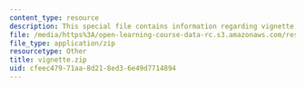 ```yaml
---
content_type: resource
description: This special file contains information regarding vignette.
file: /media/https%3A/open-learning-course-data-rc.s3.amazonaws.com/res-2-006-girls-who-build-cameras-summer-2016/cfeec47971aa8d218ed36e49d7714894_vignette.zip
file_type: application/zip
resourcetype: Other
title: vignette.zip
uid: cfeec479-71aa-8d21-8ed3-6e49d7714894
---
```

